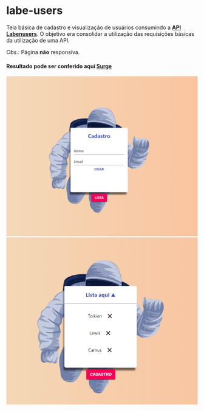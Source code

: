 # labe-users
Tela básica de cadastro e visualização de usuários consumindo a [**API Labenusers**](https://documenter.getpostman.com/view/7549981/SzfCT5G2).
O objetivo era consolidar a utilização das requisições básicas da utilização de uma API.

*Obs.:* Página **não** responsiva.

#### Resultado pode ser conferido aqui [**Surge**](innate-fish.surge.sh)

![](https://github.com/Pereira-Araujo/Projetos/blob/main/Projetos_React/labe_users/assets/inicial.png?raw=true)
![](https://github.com/Pereira-Araujo/Projetos/blob/main/Projetos_React/labe_users/assets/lista.png?raw=true)

